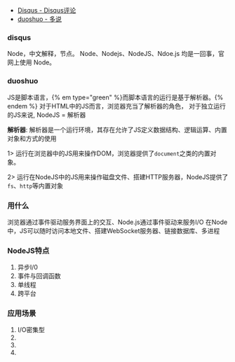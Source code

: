 
* [Disqus - Disqus评论](#disqus)
* [duoshuo - 多说](#duoshuo)

### disqus

Node，中文解释，节点。
Node、Nodejs、NodeJS、Ndoe.js 均是一回事，官网上使用 Node。

### duoshuo

JS是脚本语言，{% em type="green" %}而脚本语言的运行是基于解析器。{% endem %}
对于HTML中的JS而言，浏览器充当了解析器的角色，
对于独立运行的JS来说, NodeJS = 解析器

**解析器**: 解析器是一个运行环境，其存在允许了JS定义数据结构、逻辑运算、内置对象和方式的使用

1> 运行在浏览器中的JS用来操作DOM，浏览器提供了`document`之类的内置对象。

2> 运行在NodeJS中的JS用来操作磁盘文件、搭建HTTP服务器，NodeJS提供了`fs`、`http`等内置对象

### 用什么

浏览器通过事件驱动服务界面上的交互、Node.js通过事件驱动来服务I/O
在Node中，JS可以随时访问本地文件、搭建WebSocket服务器、链接数据库、多进程

### NodeJS特点
1. 异步I/0
2. 事件与回调函数
3. 单线程
4. 跨平台

### 应用场景
1. I/O密集型
2. 
3. 
4. 

